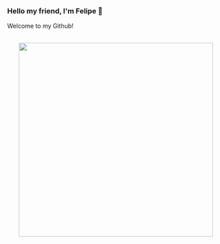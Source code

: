 ### Hello my friend, I'm Felipe 👋
<p>Welcome to my Github!</p>
<br/>
<div align="center">
  <a href="https://github.com/felipeccruz">
  <img width=450 align=top src="https://github-readme-stats.vercel.app/api?username=felipeccruz&show_icons=true&theme=dracula&include_all_commits=true&count_private=true"/>
</div>
